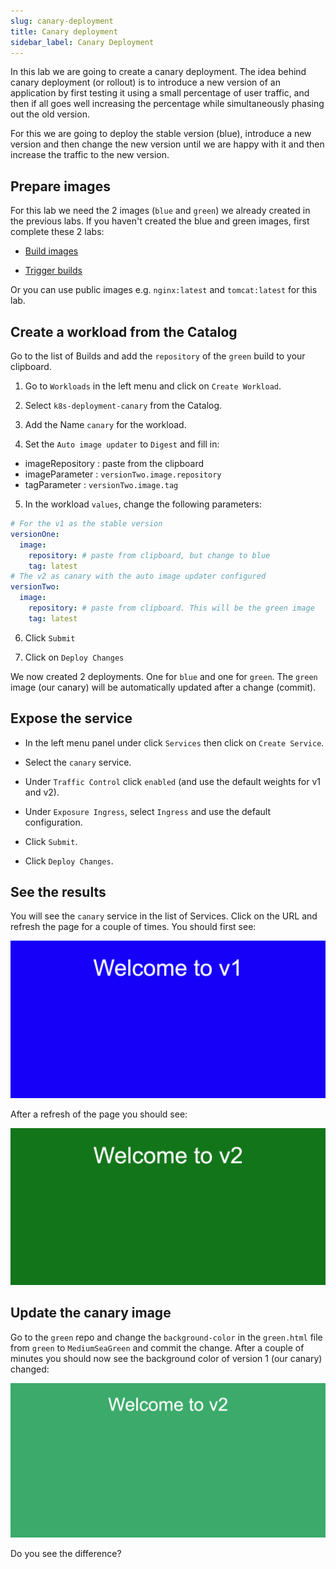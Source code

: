 ```yaml
---
slug: canary-deployment
title: Canary deployment
sidebar_label: Canary Deployment
---
```


In this lab we are going to create a canary deployment. The idea behind canary deployment (or rollout) is to introduce a new version of an application by first testing it using a small percentage of user traffic, and then if all goes well increasing the percentage while simultaneously phasing out the old version.

For this we are going to deploy the stable version (blue), introduce a new version and then change the new version until we are happy with it and then increase the traffic to the new version.

## Prepare images

For this lab we need the 2 images (`blue` and `green`) we already created in the previous labs. If you haven't created the blue and green images, first complete these 2 labs:

- [Build images](build-images.md)

- [Trigger builds](trigger-builds.md)

Or you can use public images e.g. `nginx:latest` and `tomcat:latest` for this lab.

## Create a workload from the Catalog

Go to the list of Builds and add the `repository` of the `green` build to your clipboard.

1. Go to `Workloads` in the left menu and click on `Create Workload`.

2. Select `k8s-deployment-canary` from the Catalog.

3. Add the Name `canary` for the workload.

4. Set the `Auto image updater` to `Digest` and fill in:

- imageRepository : paste from the clipboard
- imageParameter : `versionTwo.image.repository`
- tagParameter : `versionTwo.image.tag`

5. In the workload `values`, change the following parameters:

```yaml
# For the v1 as the stable version
versionOne:
  image:
    repository: # paste from clipboard, but change to blue
    tag: latest
# The v2 as canary with the auto image updater configured
versionTwo:
  image:
    repository: # paste from clipboard. This will be the green image
    tag: latest
```

6. Click `Submit`

7. Click on `Deploy Changes`

We now created 2 deployments. One for `blue` and one for `green`. The `green` image (our canary) will be automatically updated after a change (commit).

## Expose the service

- In the left menu panel under click `Services` then click on `Create Service`.

- Select the `canary` service.

- Under `Traffic Control` click `enabled` (and use the default weights for v1 and v2).

- Under `Exposure Ingress`, select `Ingress` and use the default configuration.

- Click `Submit`.

- Click `Deploy Changes`.

## See the results

You will see the `canary` service in the list of Services. Click on the URL and refresh the page for a couple of times. You should first see:

![Team apps](../../img/canary-v1.png)

After a refresh of the page you should see:

![Team apps](../../img/canary-v2.png)

## Update the canary image

Go to the `green` repo and change the `background-color` in the `green.html` file from `green` to `MediumSeaGreen` and commit the change. After a couple of minutes you should now see the background color of version 1 (our canary) changed:

![Team apps](../../img/canary-v2-mediumgreen.png)

Do you see the difference?
